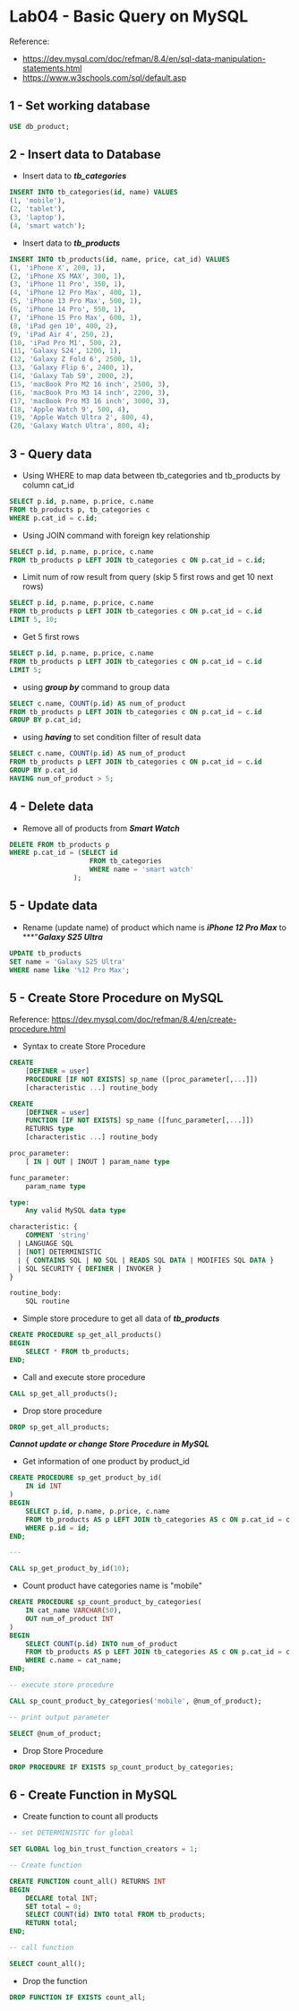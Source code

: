 # Lab04 - Basic Query on MySQL

Reference: 
* https://dev.mysql.com/doc/refman/8.4/en/sql-data-manipulation-statements.html
* https://www.w3schools.com/sql/default.asp

## 1 - Set working database

```sql
USE db_product;
```

## 2 - Insert data to Database

* Insert data to ***tb_categories***

```sql
INSERT INTO tb_categories(id, name) VALUES
(1, 'mobile'),
(2, 'tablet'), 
(3, 'laptop'), 
(4, 'smart watch');
```

* Insert data to ***tb_products***

```sql
INSERT INTO tb_products(id, name, price, cat_id) VALUES
(1, 'iPhone X', 200, 1), 
(2, 'iPhone XS MAX', 300, 1), 
(3, 'iPhone 11 Pro', 350, 1), 
(4, 'iPhone 12 Pro Max', 400, 1), 
(5, 'iPhone 13 Pro Max', 500, 1), 
(6, 'iPhone 14 Pro', 550, 1), 
(7, 'iPhone 15 Pro Max', 600, 1), 
(8, 'iPad gen 10', 400, 2), 
(9, 'iPad Air 4', 250, 2),
(10, 'iPad Pro M1', 500, 2), 
(11, 'Galaxy S24', 1200, 1), 
(12, 'Galaxy Z Fold 6', 2500, 1), 
(13, 'Galaxy Flip 6', 2400, 1), 
(14, 'Galaxy Tab S9', 2000, 2),
(15, 'macBook Pro M2 16 inch', 2500, 3), 
(16, 'macBook Pro M3 14 inch', 2200, 3), 
(17, 'macBook Pro M3 16 inch', 3000, 3), 
(18, 'Apple Watch 9', 500, 4), 
(19, 'Apple Watch Ultra 2', 800, 4), 
(20, 'Galaxy Watch Ultra', 800, 4);
```

## 3 - Query data

* Using WHERE to map data between tb_categories and tb_products by column cat_id

```sql
SELECT p.id, p.name, p.price, c.name
FROM tb_products p, tb_categories c
WHERE p.cat_id = c.id;
```

* Using JOIN command with foreign key relationship

```sql
SELECT p.id, p.name, p.price, c.name
FROM tb_products p LEFT JOIN tb_categories c ON p.cat_id = c.id;
```

* Limit num of row result from query (skip 5 first rows and get 10 next rows)

```sql
SELECT p.id, p.name, p.price, c.name
FROM tb_products p LEFT JOIN tb_categories c ON p.cat_id = c.id
LIMIT 5, 10;
```

* Get 5 first rows

```sql
SELECT p.id, p.name, p.price, c.name
FROM tb_products p LEFT JOIN tb_categories c ON p.cat_id = c.id
LIMIT 5;
```

* using ***group by*** command to group data

```sql
SELECT c.name, COUNT(p.id) AS num_of_product
FROM tb_products p LEFT JOIN tb_categories c ON p.cat_id = c.id
GROUP BY p.cat_id;
```

* using ***having*** to set condition filter of result data

```sql
SELECT c.name, COUNT(p.id) AS num_of_product
FROM tb_products p LEFT JOIN tb_categories c ON p.cat_id = c.id
GROUP BY p.cat_id
HAVING num_of_product > 5;
```

## 4 - Delete data

* Remove all of products from ***Smart Watch***

```sql 
DELETE FROM tb_products p
WHERE p.cat_id = (SELECT id 
                    FROM tb_categories 
                    WHERE name = 'smart watch'
                );
```

## 5 - Update data

* Rename (update name) of product which name is ***iPhone 12 Pro Max*** to ***"***Galaxy S25 Ultra***

```sql
UPDATE tb_products
SET name = 'Galaxy S25 Ultra'
WHERE name like '%12 Pro Max';
```

## 5 - Create Store Procedure on MySQL

Reference: https://dev.mysql.com/doc/refman/8.4/en/create-procedure.html

* Syntax to create Store Procedure

```sql
CREATE
    [DEFINER = user]
    PROCEDURE [IF NOT EXISTS] sp_name ([proc_parameter[,...]])
    [characteristic ...] routine_body

CREATE
    [DEFINER = user]
    FUNCTION [IF NOT EXISTS] sp_name ([func_parameter[,...]])
    RETURNS type
    [characteristic ...] routine_body

proc_parameter:
    [ IN | OUT | INOUT ] param_name type

func_parameter:
    param_name type

type:
    Any valid MySQL data type

characteristic: {
    COMMENT 'string'
  | LANGUAGE SQL
  | [NOT] DETERMINISTIC
  | { CONTAINS SQL | NO SQL | READS SQL DATA | MODIFIES SQL DATA }
  | SQL SECURITY { DEFINER | INVOKER }
}

routine_body:
    SQL routine
```

* Simple store procedure to get all data of ***tb_products***

```sql
CREATE PROCEDURE sp_get_all_products()
BEGIN
    SELECT * FROM tb_products;
END;
```

* Call and execute store procedure

```sql
CALL sp_get_all_products();
```

* Drop store procedure

```sql
DROP sp_get_all_products;
```

***Cannot update or change Store Procedure in MySQL***

* Get information of one product by product_id

```sql
CREATE PROCEDURE sp_get_product_by_id(
    IN id INT
)
BEGIN
    SELECT p.id, p.name, p.price, c.name
    FROM tb_products AS p LEFT JOIN tb_categories AS c ON p.cat_id = c.id
    WHERE p.id = id;
END;

---

CALL sp_get_product_by_id(10);
```

* Count product have categories name is "mobile"

```sql
CREATE PROCEDURE sp_count_product_by_categories(
    IN cat_name VARCHAR(50), 
    OUT num_of_product INT
)
BEGIN
    SELECT COUNT(p.id) INTO num_of_product
    FROM tb_products AS p LEFT JOIN tb_categories AS c ON p.cat_id = c.id
    WHERE c.name = cat_name;
END;

-- execute store procedure

CALL sp_count_product_by_categories('mobile', @num_of_product);

-- print output parameter

SELECT @num_of_product;
```

* Drop Store Procedure

```sql
DROP PROCEDURE IF EXISTS sp_count_product_by_categories;
```

## 6 - Create Function in MySQL

* Create function to count all products

```sql
-- set DETERMINISTIC for global

SET GLOBAL log_bin_trust_function_creators = 1;

-- Create function

CREATE FUNCTION count_all() RETURNS INT
BEGIN
    DECLARE total INT;
    SET total = 0;
    SELECT COUNT(id) INTO total FROM tb_products;
    RETURN total;
END;

-- call function

SELECT count_all();
```

* Drop the function

```sql
DROP FUNCTION IF EXISTS count_all;
```